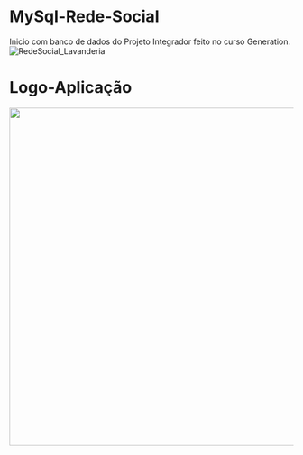 # MySql-Rede-Social
Inicio com banco de dados do Projeto Integrador feito no curso Generation.
![RedeSocial_Lavanderia](https://user-images.githubusercontent.com/119905167/214130028-18912b9d-1161-4e6d-9061-5a384005aa4a.png)

# Logo-Aplicação
<img width="600" src="https://user-images.githubusercontent.com/119905167/214132450-8860abe1-25e0-40a6-b788-f74f644570c8.jpg">


